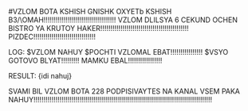 #VZLOM BOTA KSHISH GNISHK
OXYETb KSHISH B3/\OMAH!!!!!!!!!!!!!!!!!!!!!!!!!!!!!!!!!!!!
VZLOM DLILSYA 6 CEKUND OCHEN BISTRO YA KRUTOY HAKER!!!!!!!!!!!!!!!!!!!!!!!!!!!!!!!!!!!!!!!!!!!!
PIZDEC!!!!!!!!!!!!!!!!!!!!!!!!!!!!!!!

LOG:
 $VZLOM NAHUY
 $POCHTI VZLOMAL EBAT!!!!!!!!!!!!!!!!
 $VSYO GOTOVO BLYAT!!!!!!!!! MAMKU EBAL!!!!!!!!!!!!!!!!!

RESULT: {idi nahuj}

SVAMI BIL VZLOM BOTA 228 PODPISIVAYTES NA KANAL VSEM PAKA NAHUY!!!!!!!!!!!!!!!!!!!!!!!!!!!!!!!!!!!!!!!!!!!!!!!!!!!!!!!!!!!!!!!!!!!!!!!!!!!!!!!!!!!!!!!!!
